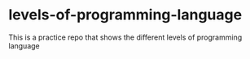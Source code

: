 # levels-of-programming-language
This is a practice repo that  shows the different levels of programming language
